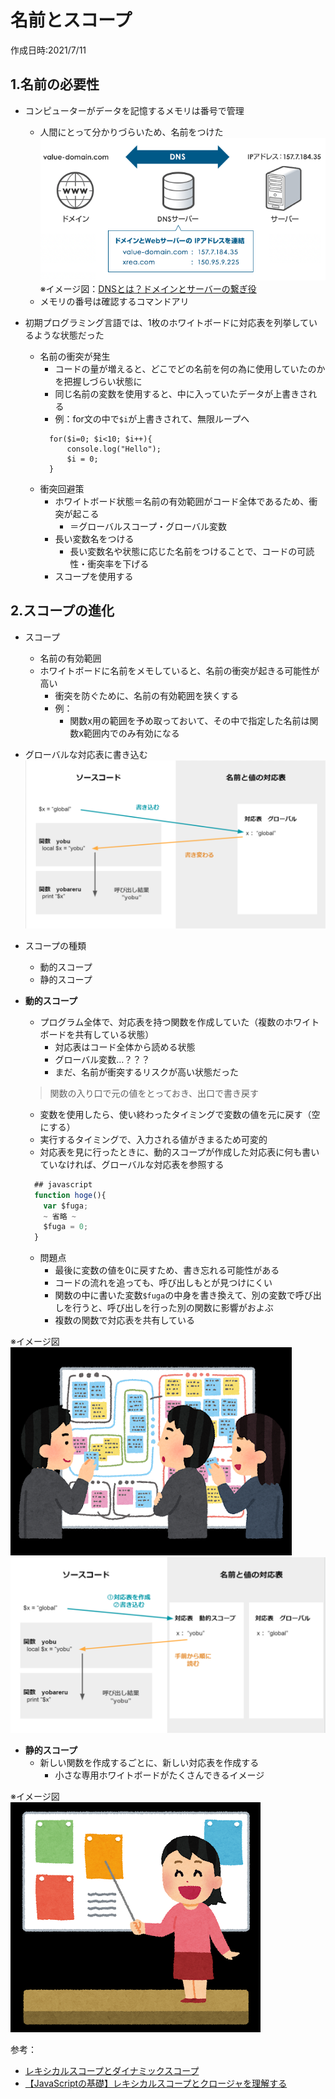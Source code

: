 # 名前とスコープ
作成日時:2021/7/11

## 1.名前の必要性
* コンピューターがデータを記憶するメモリは番号で管理
  * 人間にとって分かりづらいため、名前をつけた
  ![](2021-07-12-21-40-42.png)
  ※イメージ図：[DNSとは？ドメインとサーバーの繋ぎ役](https://www.value-domain.com/media/dns/)
  * メモリの番号は確認するコマンドアリ

* 初期プログラミング言語では、1枚のホワイトボードに対応表を列挙しているような状態だった
  * 名前の衝突が発生
    * コードの量が増えると、どこでどの名前を何の為に使用していたのかを把握しづらい状態に
    * 同じ名前の変数を使用すると、中に入っていたデータが上書きされる
    * 例：for文の中で`$i`が上書きされて、無限ループへ
    ```
      for($i=0; $i<10; $i++){
          console.log("Hello");
          $i = 0;
      }
    ```
  * 衝突回避策
    * ホワイトボード状態＝名前の有効範囲がコード全体であるため、衝突が起こる
      * ＝グローバルスコープ・グローバル変数
    * 長い変数名をつける
      * 長い変数名や状態に応じた名前をつけることで、コードの可読性・衝突率を下げる
    * スコープを使用する

## 2.スコープの進化
* スコープ
  * 名前の有効範囲
  * ホワイトボードに名前をメモしていると、名前の衝突が起きる可能性が高い
    * 衝突を防ぐために、名前の有効範囲を狭くする
    * 例：
      * 関数x用の範囲を予め取っておいて、その中で指定した名前は関数x範囲内でのみ有効になる

* グローバルな対応表に書き込む
![](2021-07-16-22-13-37.png)

* スコープの種類
  * 動的スコープ
  * 静的スコープ

* **動的スコープ**
  * プログラム全体で、対応表を持つ関数を作成していた（複数のホワイトボードを共有している状態）
      * 対応表はコード全体から読める状態
      * グローバル変数…？？？
      * まだ、名前が衝突するリスクが高い状態だった
  > 関数の入り口で元の値をとっておき、出口で書き戻す
  * 変数を使用したら、使い終わったタイミングで変数の値を元に戻す（空にする）
  * 実行するタイミングで、入力される値がきまるため可変的
  * 対応表を見に行ったときに、動的スコープが作成した対応表に何も書いていなければ、グローバルな対応表を参照する
  
  ```javascript
    ## javascript
    function hoge(){
      var $fuga;
      ~ 省略 ~
      $fuga = 0;
    }
  ```
    * 問題点
      * 最後に変数の値を0に戻すため、書き忘れる可能性がある
      * コードの流れを追っても、呼び出しもとが見つけにくい
      * 関数の中に書いた変数`$fuga`の中身を書き換えて、別の変数で呼び出しを行うと、呼び出しを行った別の関数に影響がおよぶ
      * 複数の関数で対応表を共有している

※イメージ図   
![](2021-07-16-00-00-04.png)
![](2021-07-17-12-23-34.png)


* **静的スコープ**
  * 新しい関数を作成するごとに、新しい対応表を作成する
    * 小さな専用ホワイトボードがたくさんできるイメージ
  
※イメージ図   
![](2021-07-16-00-00-32.png)


参考：
* [レキシカルスコープとダイナミックスコープ](https://jutememo.blogspot.com/2012/03/blog-post.html)
* [【JavaScriptの基礎】レキシカルスコープとクロージャを理解する](https://wemo.tech/904#index_id5)